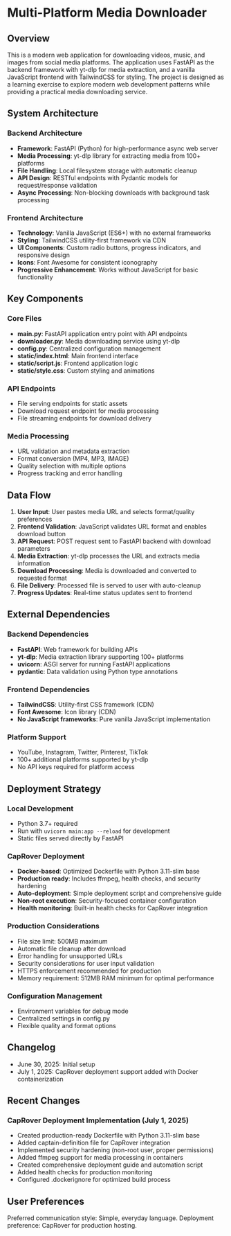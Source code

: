 # Multi-Platform Media Downloader

## Overview

This is a modern web application for downloading videos, music, and images from social media platforms. The application uses FastAPI as the backend framework with yt-dlp for media extraction, and a vanilla JavaScript frontend with TailwindCSS for styling. The project is designed as a learning exercise to explore modern web development patterns while providing a practical media downloading service.

## System Architecture

### Backend Architecture
- **Framework**: FastAPI (Python) for high-performance async web server
- **Media Processing**: yt-dlp library for extracting media from 100+ platforms
- **File Handling**: Local filesystem storage with automatic cleanup
- **API Design**: RESTful endpoints with Pydantic models for request/response validation
- **Async Processing**: Non-blocking downloads with background task processing

### Frontend Architecture
- **Technology**: Vanilla JavaScript (ES6+) with no external frameworks
- **Styling**: TailwindCSS utility-first framework via CDN
- **UI Components**: Custom radio buttons, progress indicators, and responsive design
- **Icons**: Font Awesome for consistent iconography
- **Progressive Enhancement**: Works without JavaScript for basic functionality

## Key Components

### Core Files
- **main.py**: FastAPI application entry point with API endpoints
- **downloader.py**: Media downloading service using yt-dlp
- **config.py**: Centralized configuration management
- **static/index.html**: Main frontend interface
- **static/script.js**: Frontend application logic
- **static/style.css**: Custom styling and animations

### API Endpoints
- File serving endpoints for static assets
- Download request endpoint for media processing
- File streaming endpoints for download delivery

### Media Processing
- URL validation and metadata extraction
- Format conversion (MP4, MP3, IMAGE)
- Quality selection with multiple options
- Progress tracking and error handling

## Data Flow

1. **User Input**: User pastes media URL and selects format/quality preferences
2. **Frontend Validation**: JavaScript validates URL format and enables download button
3. **API Request**: POST request sent to FastAPI backend with download parameters
4. **Media Extraction**: yt-dlp processes the URL and extracts media information
5. **Download Processing**: Media is downloaded and converted to requested format
6. **File Delivery**: Processed file is served to user with auto-cleanup
7. **Progress Updates**: Real-time status updates sent to frontend

## External Dependencies

### Backend Dependencies
- **FastAPI**: Web framework for building APIs
- **yt-dlp**: Media extraction library supporting 100+ platforms
- **uvicorn**: ASGI server for running FastAPI applications
- **pydantic**: Data validation using Python type annotations

### Frontend Dependencies
- **TailwindCSS**: Utility-first CSS framework (CDN)
- **Font Awesome**: Icon library (CDN)
- **No JavaScript frameworks**: Pure vanilla JavaScript implementation

### Platform Support
- YouTube, Instagram, Twitter, Pinterest, TikTok
- 100+ additional platforms supported by yt-dlp
- No API keys required for platform access

## Deployment Strategy

### Local Development
- Python 3.7+ required
- Run with `uvicorn main:app --reload` for development
- Static files served directly by FastAPI

### CapRover Deployment
- **Docker-based**: Optimized Dockerfile with Python 3.11-slim base
- **Production ready**: Includes ffmpeg, health checks, and security hardening
- **Auto-deployment**: Simple deployment script and comprehensive guide
- **Non-root execution**: Security-focused container configuration
- **Health monitoring**: Built-in health checks for CapRover integration

### Production Considerations
- File size limit: 500MB maximum
- Automatic file cleanup after download
- Error handling for unsupported URLs
- Security considerations for user input validation
- HTTPS enforcement recommended for production
- Memory requirement: 512MB RAM minimum for optimal performance

### Configuration Management
- Environment variables for debug mode
- Centralized settings in config.py
- Flexible quality and format options

## Changelog

- June 30, 2025: Initial setup
- July 1, 2025: CapRover deployment support added with Docker containerization

## Recent Changes

### CapRover Deployment Implementation (July 1, 2025)
- Created production-ready Dockerfile with Python 3.11-slim base
- Added captain-definition file for CapRover integration
- Implemented security hardening (non-root user, proper permissions)
- Added ffmpeg support for media processing in containers
- Created comprehensive deployment guide and automation script
- Added health checks for production monitoring
- Configured .dockerignore for optimized build process

## User Preferences

Preferred communication style: Simple, everyday language.
Deployment preference: CapRover for production hosting.